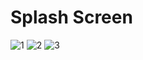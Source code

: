 # Splash Screen



![1](https://user-images.githubusercontent.com/17350197/180775074-efb4fc77-4898-4a3e-ba32-dfd661fb7935.jpg)
![2](https://user-images.githubusercontent.com/17350197/180775093-d9bb4ba2-65b7-4b4e-bf06-b4a4b6d1cbc7.jpg)
![3](https://user-images.githubusercontent.com/17350197/180775112-f670b5e8-ad0d-4cd9-bdbc-bcfbff2bdf02.jpg)
